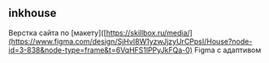 ## inkhouse

Верстка сайта по [макету]([https://skillbox.ru/media/](https://www.figma.com/design/SjHvI8W1yzwJjzyUrCPpsI/House?node-id=3-838&node-type=frame&t=6VqHFS1lPPyJkFQa-0) Figma с адаптивом
